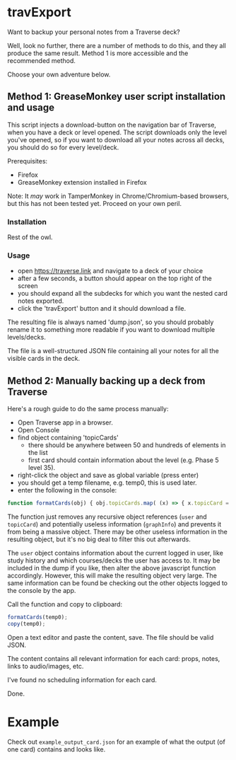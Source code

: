 # travExport

Want to backup your personal notes from a Traverse deck?

Well, look no further, there are a number of methods to do this, and they all produce the same result. Method 1 is more accessible and the recommended method.

Choose your own adventure below.


## Method 1: GreaseMonkey user script installation and usage

This script injects a download-button on the navigation bar of Traverse, when you have a deck or level opened. The script downloads only the level you've opened, so if you want to download all your notes across all decks, you should do so for every level/deck.


Prerequisites:
- Firefox
- GreaseMonkey extension installed in Firefox

Note: It *may* work in TamperMonkey in Chrome/Chromium-based browsers, but this has not been tested yet. Proceed on your own peril.


### Installation

Rest of the owl.


### Usage

- open https://traverse.link and navigate to a deck of your choice
- after a few seconds, a button should appear on the top right of the screen
- you should expand all the subdecks for which you want the nested card notes exported.
- click the 'travExport' button and it should download a file.

The resulting file is always named 'dump.json', so you should probably rename it to something more readable if you want to download multiple levels/decks.

The file is a well-structured JSON file containing all your notes for all the visible cards in the deck.


## Method 2: Manually backing up a deck from Traverse

Here's a rough guide to do the same process manually:

- Open Traverse app in a browser.
- Open Console
- find object containing 'topicCards'
  - there should be anywhere between 50 and hundreds of elements in the list
  - first card should contain information about the level (e.g. Phase 5 level 35).
- right-click the object and save as global variable (press enter)
- you should get a temp filename, e.g. temp0, this is used later.
- enter the following in the console:

```javascript
function formatCards(obj) { obj.topicCards.map( (x) => { x.topicCard = null; x.user = null; x.graphInfo = null; } ) };
```
The function just removes any recursive object references (`user` and `topicCard`) and potentially useless information (`graphInfo`) and prevents it from being a massive object. There may be other useless information in the resulting object, but it's no big deal to filter this out afterwards.

The `user` object contains information about the current logged in user, like study history and which courses/decks the user has access to. It may be included in the dump if you like, then alter the above javascript function accordingly. However, this will make the resulting object very large. The same information can be found be checking out the other objects logged to the console by the app.


Call the function and copy to clipboard:

```javascript
formatCards(temp0);
copy(temp0);
```

Open a text editor and paste the content, save. The file should be valid JSON.

The content contains all relevant information for each card: props, notes, links to audio/images, etc.

I've found no scheduling information for each card.

Done.

# Example

Check out `example_output_card.json` for an example of what the output (of one card) contains and looks like.
